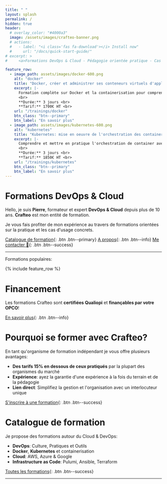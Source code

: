 ```yaml
---
title: " "
layout: splash
permalink: /
hidden: true
header:
  # overlay_color: "#4000a3"
  image: /assets/images/crafteo-banner.png
  # actions:
  #   - label: "<i class='fas fa-download'></i> Install now"
  #     url: "/docs/quick-start-guide/"
# excerpt: >
#     <a>Formations DevOps & Cloud - Pédagogie orientée pratique - Cas d'usages au plus proche du terrain</a>

feature_row:
  - image_path: assets/images/docker-600.png
    alt: "docker"
    title: "Docker, créer et administrer ses conteneurs virtuels d'applications"
    excerpt: |-
      Formation complète sur Docker et la containerisation pour comprendre les concepts du Build à la Production. <br>
      <br>
      **Durée:** 3 jours <br>
      **Tarif:** 1700€ HT <br>
    url: "/trainings/docker"
    btn_class: "btn--primary"
    btn_label: "En savoir plus"
  - image_path: assets/images/kubernetes-600.png
    alt: "kubernetes"
    title: "Kubernetes: mise en oeuvre de l'orchestration des containers"
    excerpt: |-
      Comprendre et mettre en pratique l'orchestration de container avec Kubernetes et les concepts associés, dans le Cloud comme on-prem. <br>
      <br>
      **Durée:** 3 jours <br>
      **Tarif:** 1850€ HT <br>
    url: "/trainings/kubernetes"
    btn_class: "btn--primary"
    btn_label: "En savoir plus"
---
```


# Formations DevOps & Cloud

Hello, je suis **Pierre**, formateur et expert **DevOps & Cloud** depuis plus de 10 ans. **Crafteo** est mon entité de formation. 

Je vous fais profiter de mon expérience au travers de formations orientées sur la pratique et les cas d'usage concrets. 

[Catalogue de formation](./catalogue){: .btn .btn--primary} [A propos](./about){: .btn .btn--info} [Me contacter 👋](./contact){: .btn .btn--success}

---

Formations populaires:

{% include feature_row  %}

# Financement

Les formations Crafteo sont **certifiées Qualiopi** et **finançables par votre OPCO**!

[En savoir plus](./financement){: .btn .btn--info}

# Pourquoi se former avec Crafteo?

En tant qu'organisme de formation indépendant je vous offre plusieurs avantages:

  - **Des tarifs 15% en dessous de ceux pratiqués** par la plupart des organismes du marché
  - **Expérience**: ayez la garantie d'une expérience à la fois du terrain et de la pédagogie
  - **Lien direct**: Simplifiez la gestion et l'organisation avec un interlocuteur unique 

[S'inscrire à une formation](./catalogue){: .btn .btn--success}

# Catalogue de formation

Je propose des formations autour du Cloud & DevOps:

  - **DevOps**: Culture, Pratiques et Outils
  - **Docker**, **Kubernetes** et containerisation
  - **Cloud**: AWS, Azure & Google
  - **Infrastructure as Code**: Pulumi, Ansible, Terraform

[Toutes les formations](./catalogue){: .btn .btn--success}

---


